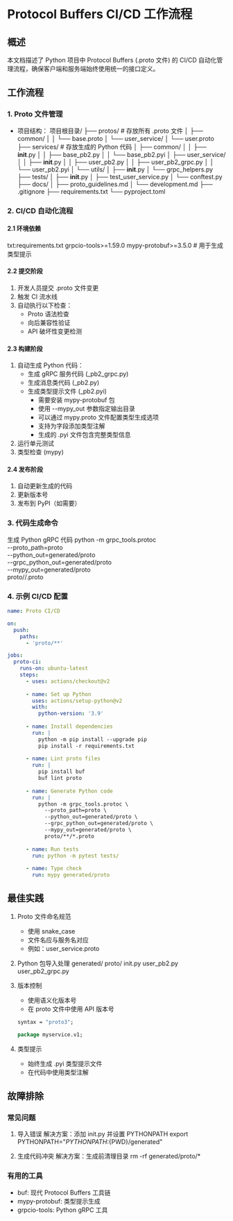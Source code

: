 # Protocol Buffers CI/CD 工作流程

## 概述
本文档描述了 Python 项目中 Protocol Buffers (.proto 文件) 的 CI/CD 自动化管理流程，确保客户端和服务端始终使用统一的接口定义。

## 工作流程

### 1. Proto 文件管理
- 项目结构：
项目根目录/
├── protos/                    # 存放所有 .proto 文件
│   ├── common/
│   │   └── base.proto
│   └── user_service/
│       └── user.proto
├── services/                  # 存放生成的 Python 代码
│   ├── common/
│   │   ├── __init__.py
│   │   ├── base_pb2.py
│   │   └── base_pb2.pyi
│   ├── user_service/
│   │   ├── __init__.py
│   │   ├── user_pb2.py
│   │   ├── user_pb2_grpc.py
│   │   └── user_pb2.pyi
│   └── utils/
│       ├── __init__.py
│       └── grpc_helpers.py
├── tests/
│   ├── __init__.py
│   ├── test_user_service.py
│   └── conftest.py
├── docs/
│   ├── proto_guidelines.md
│   └── development.md
├── .gitignore
├── requirements.txt
└── pyproject.toml

### 2. CI/CD 自动化流程

#### 2.1 环境依赖
txt:requirements.txt
grpcio-tools>=1.59.0
mypy-protobuf>=3.5.0 # 用于生成类型提示

#### 2.2 提交阶段
1. 开发人员提交 .proto 文件变更
2. 触发 CI 流水线
3. 自动执行以下检查：
   - Proto 语法检查
   - 向后兼容性验证
   - API 破坏性变更检测

#### 2.3 构建阶段
1. 自动生成 Python 代码：
   - 生成 gRPC 服务代码 (_pb2_grpc.py)
   - 生成消息类代码 (_pb2.py)
   - 生成类型提示文件 (_pb2.pyi)
     - 需要安装 mypy-protobuf 包
     - 使用 --mypy_out 参数指定输出目录
     - 可以通过 mypy.proto 文件配置类型生成选项
     - 支持为字段添加类型注解
     - 生成的 .pyi 文件包含完整类型信息
2. 运行单元测试
3. 类型检查 (mypy)

#### 2.4 发布阶段
1. 自动更新生成的代码
2. 更新版本号
3. 发布到 PyPI（如需要）

### 3. 代码生成命令
生成 Python gRPC 代码
python -m grpc_tools.protoc \
--proto_path=proto \
--python_out=generated/proto \
--grpc_python_out=generated/proto \
--mypy_out=generated/proto \
proto//.proto

### 4. 示例 CI/CD 配置
```yaml
name: Proto CI/CD

on:
  push:
    paths:
      - 'proto/**'

jobs:
  proto-ci:
    runs-on: ubuntu-latest
    steps:
      - uses: actions/checkout@v2
      
      - name: Set up Python
        uses: actions/setup-python@v2
        with:
          python-version: '3.9'
      
      - name: Install dependencies
        run: |
          python -m pip install --upgrade pip
          pip install -r requirements.txt
      
      - name: Lint proto files
        run: |
          pip install buf
          buf lint proto
      
      - name: Generate Python code
        run: |
          python -m grpc_tools.protoc \
            --proto_path=proto \
            --python_out=generated/proto \
            --grpc_python_out=generated/proto \
            --mypy_out=generated/proto \
            proto/**/*.proto
      
      - name: Run tests
        run: python -m pytest tests/
      
      - name: Type check
        run: mypy generated/proto
```

## 最佳实践
1. Proto 文件命名规范
   - 使用 snake_case
   - 文件名应与服务名对应
   - 例如：user_service.proto

2. Python 包导入处理
generated/
proto/
init.py
user_pb2.py
user_pb2_grpc.py

3. 版本控制
   - 使用语义化版本号
   - 在 proto 文件中使用 API 版本号
   ```protobuf
   syntax = "proto3";
   
   package myservice.v1;
   ```

4. 类型提示
   - 始终生成 .pyi 类型提示文件
   - 在代码中使用类型注解

## 故障排除

### 常见问题
1. 导入错误
解决方案：添加 init.py 并设置 PYTHONPATH
export PYTHONPATH="${PYTHONPATH}:${PWD}/generated"

2. 生成代码冲突
解决方案：生成前清理目录
rm -rf generated/proto/*

### 有用的工具
- buf: 现代 Protocol Buffers 工具链
- mypy-protobuf: 类型提示生成
- grpcio-tools: Python gRPC 工具